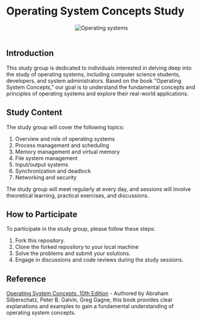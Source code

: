 # Operating System Concepts Study

<div align="center">
  <img src=https://m.media-amazon.com/images/I/81SwKCia7VL._AC_UF1000,1000_QL80_.jpg" alt="Operating systems">
</div>
<br/>


## Introduction

This study group is dedicated to individuals interested in delving deep into the study of operating systems, including computer science students, developers, and system administrators. Based on the book "Operating System Concepts," our goal is to understand the fundamental concepts and principles of operating systems and explore their real-world applications.



## Study Content
The study group will cover the following topics:
1. Overview and role of operating systems
2. Process management and scheduling
3. Memory management and virtual memory
4. File system management
5. Input/output systems
6. Synchronization and deadlock
7. Networking and security

The study group will meet regularly at every day, and sessions will involve theoretical learning, practical exercises, and discussions.



## How to Participate
To participate in the study group, please follow these steps:

1. Fork this repository.
2. Clone the forked repository to your local machine
3. Solve the problems and submit your solutions.
4. Engage in discussions and code reviews during the study sessions.



## Reference
[Operating System Concepts, 10th Edition](https://www.os-book.com/OS10/index.html) - Authored by Abraham Silberschatz, Peter B. Galvin, Greg Gagne, this book provides clear explanations and examples to gain a fundamental understanding of operating system concepts.
